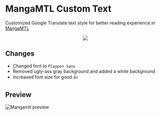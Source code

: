 # MangaMTL Custom Text
Customized Google Translate text style for better reading experience in [MangaMTL](https://mangamtl.com/)

<p align="center">
  <a href="https://userstyles.world/style/12688/mangamtl-custom-text"><img src="https://img.shields.io/badge/Install%20it!-152030?style=for-the-badge&logo=stylus&logoColor=white"></a>
</p>

## Changes
- Changed font to `Playpen Sans`
- Removed ugly-ass gray background and added a white background
- Increased font size for good 👍

## Preview
![Mangamtl preview](https://github.com/Itz-fork/MangaMTL-Userstyle/assets/77770753/4b758e18-a418-45a9-9ce6-d53250c538da)
